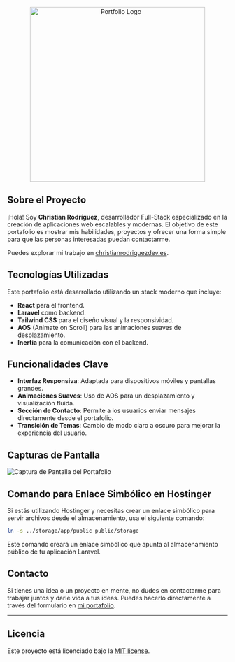 <p align="center">
  <a href="https://christianrodriguezdev.es" target="_blank">
    <img src="https://christianrodriguezdev.es/storage/favicon/favicon_blanco.png" width="400" alt="Portfolio Logo">
  </a>
</p>

## Sobre el Proyecto

¡Hola! Soy **Christian Rodríguez**, desarrollador Full-Stack especializado en la creación de aplicaciones web escalables y modernas. El objetivo de este portafolio es mostrar mis habilidades, proyectos y ofrecer una forma simple para que las personas interesadas puedan contactarme.

Puedes explorar mi trabajo en [christianrodriguezdev.es](https://christianrodriguezdev.es).

## Tecnologías Utilizadas

Este portafolio está desarrollado utilizando un stack moderno que incluye:

- **React** para el frontend.
- **Laravel** como backend.
- **Tailwind CSS** para el diseño visual y la responsividad.
- **AOS** (Animate on Scroll) para las animaciones suaves de desplazamiento.
- **Inertia** para la comunicación con el backend.

## Funcionalidades Clave

- **Interfaz Responsiva**: Adaptada para dispositivos móviles y pantallas grandes.
- **Animaciones Suaves**: Uso de AOS para un desplazamiento y visualización fluida.
- **Sección de Contacto**: Permite a los usuarios enviar mensajes directamente desde el portafolio.
- **Transición de Temas**: Cambio de modo claro a oscuro para mejorar la experiencia del usuario.

## Capturas de Pantalla

![Captura de Pantalla del Portafolio](https://christianrodriguezdev.es/storage/screenshots/screenshot_portada.jpg)

## Comando para Enlace Simbólico en Hostinger

Si estás utilizando Hostinger y necesitas crear un enlace simbólico para servir archivos desde el almacenamiento, usa el siguiente comando:

```bash
ln -s ../storage/app/public public/storage 
```

Este comando creará un enlace simbólico que apunta al almacenamiento público de tu aplicación Laravel.

## Contacto

Si tienes una idea o un proyecto en mente, no dudes en contactarme para trabajar juntos y darle vida a tus ideas. Puedes hacerlo directamente a través del formulario en [mi portafolio](https://christianrodriguezdev.es/#contact).

---

## Licencia

Este proyecto está licenciado bajo la [MIT license](https://opensource.org/licenses/MIT).
